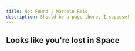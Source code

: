 ```yaml
---
title: Not Found | Marcelo Reis
description: Should be a page there, I suppose!
---
```


## Looks like you're lost in Space
